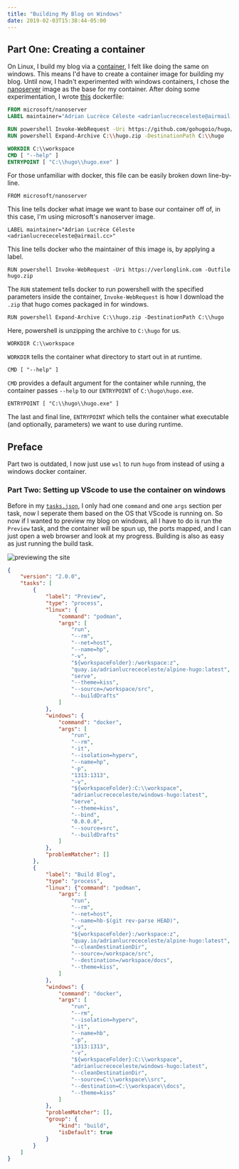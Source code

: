 ```yaml
---
title: "Building My Blog on Windows"
date: 2019-02-03T15:38:44-05:00
---
```


## Part One: Creating a container

On Linux, I build my blog via a [container](https://quay.io/repository/adrianlucrececeleste/alpine-hugo),
I felt like doing the same on windows. This means I'd have to create a container
image for building my blog. Until now, I hadn't experimented with windows
containers, I chose the [nanoserver](https://hub.docker.com/r/microsoft/nanoserver)
image as the base for my container. After doing some experimentation, I wrote
[this](https://github.com/AdrianKoshka/windows-hugo/blob/master/Dockerfile) dockerfile:


```Dockerfile
FROM microsoft/nanoserver
LABEL maintainer="Adrian Lucrèce Céleste <adrianlucrececeleste@airmail.cc>"

RUN powershell Invoke-WebRequest -Uri https://github.com/gohugoio/hugo/releases/download/v0.54.0/hugo_0.54.0_Windows-64bit.zip -Outfile hugo.zip
RUN powershell Expand-Archive C:\\hugo.zip -DestinationPath C:\\hugo

WORKDIR C:\\workspace
CMD [ "--help" ]
ENTRYPOINT [ "C:\\hugo\\hugo.exe" ]
```

For those unfamiliar with docker, this file can be easily broken down
line-by-line.

`FROM microsoft/nanoserver`

This line tells docker what image we want to base our container off of, in this
case, I'm using microsoft's nanoserver image.

`LABEL maintainer="Adrian Lucrèce Céleste <adrianlucrececeleste@airmail.cc>"`

This line tells docker who the maintainer of this image is, by applying a label.

`RUN powershell Invoke-WebRequest -Uri https://verlonglink.com -Outfile hugo.zip`

The `RUN` statement tells docker to run powershell with the specified parameters
inside the container, `Invoke-WebRequest` is how I download the `.zip` that hugo
comes packaged in for windows.

`RUN powershell Expand-Archive C:\\hugo.zip -DestinationPath C:\\hugo`

Here, powershell is unzipping the archive to `C:\hugo` for us.

`WORKDIR C:\\workspace`

`WORKDIR` tells the container what directory to start out in at runtime.

`CMD [ "--help" ]`

`CMD` provides a default argument for the container while running, the container
passes `--help` to our `ENTRYPOINT` of `C:\hugo\hugo.exe`.

`ENTRYPOINT [ "C:\\hugo\\hugo.exe" ]`

The last and final line, `ENTRYPOINT` which tells the container what executable
(and optionally, parameters) we want to use during runtime.

## Preface

Part two is outdated, I now just use `wsl` to run `hugo` from instead of using
a windows docker container.

### Part Two: Setting up VScode to use the container on windows

Before in my [`tasks.json`](https://github.com/AdrianKoshka/blog/blob/master/.vscode/tasks.json),
I only had one `command` and one `args` section per task, now I seperate them
based on the OS that VScode is running on. So now if I wanted to preview my blog
on windows, all I have to do is run the `Preview` task, and the container will
be spun up, the ports mapped, and I can just open a web browser and look at my
progress. Building is also as easy as just running the build task.

![previewing the site](/blog/imgs/preview-windows-container.jpg)

```json
{
    "version": "2.0.0",
    "tasks": [
        {
            "label": "Preview",
            "type": "process",
            "linux": {
                "command": "podman",
                "args": [
                    "run",
                    "--rm",
                    "--net=host",
                    "--name=hp",
                    "-v",
                    "${workspaceFolder}:/workspace:z",
                    "quay.io/adrianlucrececeleste/alpine-hugo:latest",
                    "serve",
                    "--theme=kiss",
                    "--source=/workspace/src",
                    "--buildDrafts"
                ]
            },
            "windows": {
                "command": "docker",
                "args": [
                    "run",
                    "--rm",
                    "-it",
                    "--isolation=hyperv",
                    "--name=hp",
                    "-p",
                    "1313:1313",
                    "-v",
                    "${workspaceFolder}:C:\\workspace",
                    "adrianlucrececeleste/windows-hugo:latest",
                    "serve",
                    "--theme=kiss",
                    "--bind",
                    "0.0.0.0",
                    "--source=src",
                    "--buildDrafts"
                ]
            },
            "problemMatcher": []
        },
        {
            "label": "Build Blog",
            "type": "process",
            "linux": {"command": "podman",
                "args": [
                    "run",
                    "--rm",
                    "--net=host",
                    "--name=hb-$(git rev-parse HEAD)",
                    "-v",
                    "${workspaceFolder}:/workspace:z",
                    "quay.io/adrianlucrececeleste/alpine-hugo:latest",
                    "--cleanDestinationDir",
                    "--source=/workspace/src",
                    "--destination=/workspace/docs",
                    "--theme=kiss",
                ]
            },
            "windows": {
                "command": "docker",
                "args": [
                    "run",
                    "--rm",
                    "--isolation=hyperv",
                    "-it",
                    "--name=hb",
                    "-p",
                    "1313:1313",
                    "-v",
                    "${workspaceFolder}:C:\\workspace",
                    "adrianlucrececeleste/windows-hugo:latest",
                    "--cleanDestinationDir",
                    "--source=C:\\workspace\\src",
                    "--destination=C:\\workspace\\docs",
                    "--theme=kiss"
                ]
            },
            "problemMatcher": [],
            "group": {
                "kind": "build",
                "isDefault": true
            }
        }
    ]
}
```